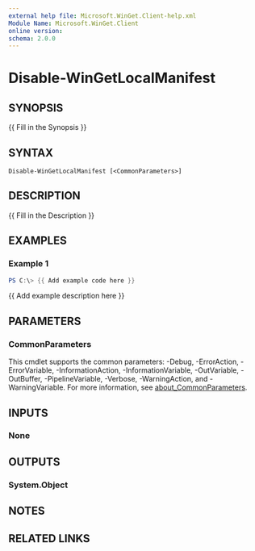 ```yaml
---
external help file: Microsoft.WinGet.Client-help.xml
Module Name: Microsoft.WinGet.Client
online version:
schema: 2.0.0
---
```


# Disable-WinGetLocalManifest

## SYNOPSIS
{{ Fill in the Synopsis }}

## SYNTAX

```
Disable-WinGetLocalManifest [<CommonParameters>]
```

## DESCRIPTION
{{ Fill in the Description }}

## EXAMPLES

### Example 1
```powershell
PS C:\> {{ Add example code here }}
```

{{ Add example description here }}

## PARAMETERS

### CommonParameters
This cmdlet supports the common parameters: -Debug, -ErrorAction, -ErrorVariable, -InformationAction, -InformationVariable, -OutVariable, -OutBuffer, -PipelineVariable, -Verbose, -WarningAction, and -WarningVariable. For more information, see [about_CommonParameters](http://go.microsoft.com/fwlink/?LinkID=113216).

## INPUTS

### None

## OUTPUTS

### System.Object
## NOTES

## RELATED LINKS
